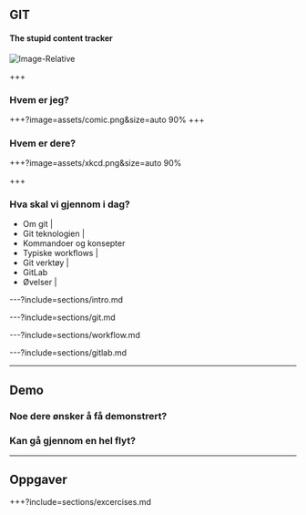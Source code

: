 ## GIT
#### The stupid content tracker
![Image-Relative](https://d1z75bzl1vljy2.cloudfront.net/kitchen-sink/octocat-daftpunkocat.gif)

+++

### Hvem er jeg?

+++?image=assets/comic.png&size=auto 90%
+++

### Hvem er dere?
+++?image=assets/xkcd.png&size=auto 90%

+++

### Hva skal vi gjennom i dag?
-   Om git |
-   Git teknologien |
  - Kommandoer og konsepter
-   Typiske workflows |
-   Git verktøy |
  - GitLab
-   Øvelser |

---?include=sections/intro.md

---?include=sections/git.md

---?include=sections/workflow.md

---?include=sections/gitlab.md

---

## Demo

### Noe dere ønsker å få demonstrert?
### Kan gå gjennom en hel flyt?

---

## Oppgaver

+++?include=sections/excercises.md

